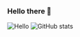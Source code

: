 ### Hello there 👋
![Hello](https://user-images.githubusercontent.com/44582949/97300632-ed3cd700-1880-11eb-9670-766d86aa6de0.gif)
![GitHub stats](https://github-readme-stats.vercel.app/api?username=hitontwo2&show_icons=true&theme=radical)

<!--
**hitontwo2/hitontwo2** is a ✨ _special_ ✨ repository because its `README.md` (this file) appears on your GitHub profile.

Here are some ideas to get you started:

- 🔭 I’m currently working on ...
- 🌱 I’m currently learning ...
- 👯 I’m looking to collaborate on ...
- 🤔 I’m looking for help with ...
- 💬 Ask me about ...
- 📫 How to reach me: ...
- 😄 Pronouns: ...
- ⚡ Fun fact: ...
-->
